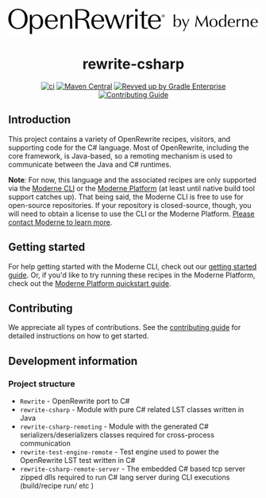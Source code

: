 <p align="center">
  <a href="https://docs.openrewrite.org">
    <picture>
      <source media="(prefers-color-scheme: dark)" srcset="https://github.com/openrewrite/rewrite/raw/main/doc/logo-oss-dark.svg">
      <source media="(prefers-color-scheme: light)" srcset="https://github.com/openrewrite/rewrite/raw/main/doc/logo-oss-light.svg">
      <img alt="OpenRewrite Logo" src="https://github.com/openrewrite/rewrite/raw/main/doc/logo-oss-light.svg" width='600px'>
    </picture>
  </a>
</p>

<div align="center">
  <h1>rewrite-csharp</h1>
</div>

<div align="center">

<!-- Keep the gap above this line, otherwise they won't render correctly! -->
[![ci](https://github.com/openrewrite/rewrite-csharp/actions/workflows/ci.yml/badge.svg)](https://github.com/openrewrite/rewrite-csharp/actions/workflows/ci.yml)
[![Maven Central](https://img.shields.io/maven-central/v/org.openrewrite/rewrite-csharp.svg)](https://mvnrepository.com/artifact/org.openrewrite/rewrite-csharp)
[![Revved up by Gradle Enterprise](https://img.shields.io/badge/Revved%20up%20by-Gradle%20Enterprise-06A0CE?logo=Gradle&labelColor=02303A)](https://ge.openrewrite.org/scans)
[![Contributing Guide](https://img.shields.io/badge/Contributing-Guide-informational)](https://github.com/openrewrite/.github/blob/main/CONTRIBUTING.md)
</div>

## Introduction

This project contains a variety of OpenRewrite recipes, visitors, and supporting code for the C# language. Most of OpenRewrite, including the core framework, is Java-based, so a remoting mechanism is used to communicate between the Java and C# runtimes.

**Note**: For now, this language and the associated recipes are only supported via the [Moderne CLI](https://docs.moderne.io/user-documentation/moderne-cli/getting-started/cli-intro) or the [Moderne Platform](https://docs.moderne.io/user-documentation/moderne-platform/getting-started/running-your-first-recipe) (at least until native build tool support catches up). That being said, the Moderne CLI is free to use for open-source repositories. If your repository is closed-source, though, you will need to obtain a license to use the CLI or the Moderne Platform. [Please contact Moderne to learn more](https://www.moderne.ai/contact-us).

## Getting started

For help getting started with the Moderne CLI, check out our [getting started guide](https://docs.moderne.io/user-documentation/moderne-cli/getting-started/cli-intro). Or, if you'd like to try running these recipes in the Moderne Platform, check out the [Moderne Platform quickstart guide](https://docs.moderne.io/user-documentation/moderne-platform/getting-started/running-your-first-recipe).

## Contributing

We appreciate all types of contributions. See the [contributing guide](https://github.com/openrewrite/.github/blob/main/CONTRIBUTING.md) for detailed instructions on how to get started.

## Development information

### Project structure

* `Rewrite` - OpenRewrite port to C#
* `rewrite-csharp` - Module with pure C# related LST classes written in Java
* `rewrite-csharp-remoting` - Module with the generated C# serializers/deserializers classes required for cross-process communication
* `rewrite-test-engine-remote` - Test engine used to power the OpenRewrite LST test written in C#
* `rewrite-csharp-remote-server` - The embedded C# based tcp server zipped dlls required to run C# lang server during CLI executions (build/recipe run/ etc )

